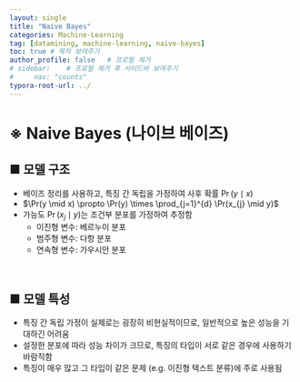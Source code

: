 ```yaml
---
layout: single
title: "Naive Bayes"
categories: Machine-Learning
tag: [datamining, machine-learning, naive-bayes]
toc: true # 목차 보여주기
author_profile: false   # 프로필 제거
# sidebar:    # 프로필 제거 후 사이드바 보여주기
#     nav: "counts"
typora-root-url: ../
---
```


# ※ Naive Bayes (나이브 베이즈)

## ■ 모델 구조
- 베이즈 정리를 사용하고, 특징 간 독립을 가정하여 사후 확률 $\Pr(y \mid x)$
- $\Pr(y \mid x) \propto \Pr(y) \times \prod_{j=1}^{d} \Pr(x_{j} \mid y)$
- 가능도 $\Pr(x_{j} \mid y)$는 조건부 분포를 가정하여 추정함
  - 이진형 변수: 베르누이 분포
  - 범주형 변수: 다항 분포
  - 연속형 변수: 가우시안 분포

<br>

## ■ 모델 특성
- 특징 간 독립 가정이 실제로는 굉장히 비현실적이므로, 일반적으로 높은 성능을 기대하긴 어려움
- 설정한 분포에 따라 성능 차이가 크므로, 특징의 타입이 서로 같은 경우에 사용하기 바람직함
- 특징이 매우 많고 그 타입이 같은 문제 (e.g. 이진형 텍스트 분류)에 주로 사용됨